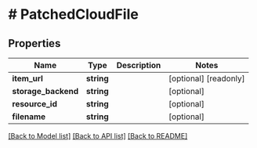 # # PatchedCloudFile

## Properties

Name | Type | Description | Notes
------------ | ------------- | ------------- | -------------
**item_url** | **string** |  | [optional] [readonly]
**storage_backend** | **string** |  | [optional]
**resource_id** | **string** |  | [optional]
**filename** | **string** |  | [optional]

[[Back to Model list]](../../README.md#models) [[Back to API list]](../../README.md#endpoints) [[Back to README]](../../README.md)
